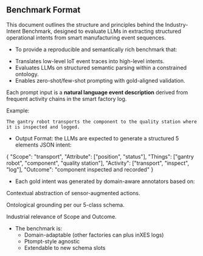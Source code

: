 ## Benchmark Format

This document outlines the structure and principles behind the Industry-Intent Benchmark, designed to evaluate LLMs in extracting structured operational intents from smart manufacturing event sequences.

+  To provide a reproducible and semantically rich benchmark that:
- Translates low-level IoT event traces into high-level intents.
- Evaluates LLMs on structured semantic parsing within a constrained ontology.
- Enables zero-shot/few-shot prompting with gold-aligned validation.


Each prompt input is a **natural language event description** derived from frequent activity chains in the smart factory log.

Example:
```text
The gantry robot transports the component to the quality station where it is inspected and logged.
```

+ Output Format: the LLMs are expected to generate a structured 5 elements JSON intent:

{
  "Scope": "transport",
  "Attribute": ["position", "status"],
  "Things": ["gantry robot", "component", "quality station"],
  "Activity": ["transport", "inspect", "log"],
  "Outcome": "component inspected and recorded"
}

+ Each gold intent was generated by domain-aware annotators based on:

Contextual abstraction of sensor-augmented actions.

Ontological grounding per our 5-class schema.

Industrial relevance of Scope and Outcome.

+ The benchmark is:
  - Domain-adaptable (other factories can plus inXES logs)
  - Ptompt-style agnostic
  - Extendable to new schema slots
